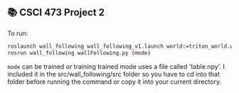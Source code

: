 ## 📚 CSCI 473 Project 2

To run:

```bash
roslaunch wall_following wall_following_v1.launch world:=triton_world.world
rosrun wall_following wallFollowing.py (mode)
```

`mode` can be trained or training
trained mode uses a file called 'table.npy'. I included it in the src/wall_following/src folder so you have to cd into that folder before running the command or copy it into your current directory. 
